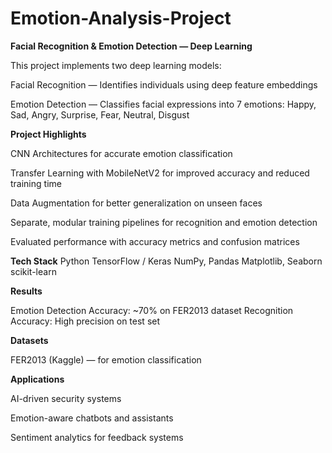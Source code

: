 # Emotion-Analysis-Project
**Facial Recognition & Emotion Detection — Deep Learning**

This project implements two deep learning models:

Facial Recognition — Identifies individuals using deep feature embeddings

Emotion Detection — Classifies facial expressions into 7 emotions:
Happy, Sad, Angry, Surprise, Fear, Neutral, Disgust

**Project Highlights**

CNN Architectures for accurate emotion classification

Transfer Learning with MobileNetV2 for improved accuracy and reduced training time

Data Augmentation for better generalization on unseen faces

Separate, modular training pipelines for recognition and emotion detection

Evaluated performance with accuracy metrics and confusion matrices

**Tech Stack**
Python
TensorFlow / Keras
NumPy, Pandas
Matplotlib, Seaborn
scikit-learn

**Results**

Emotion Detection Accuracy: ~70% on FER2013 dataset
Recognition Accuracy: High precision on test set

**Datasets**

FER2013 (Kaggle) — for emotion classification

**Applications**

AI-driven security systems

Emotion-aware chatbots and assistants

Sentiment analytics for feedback systems
